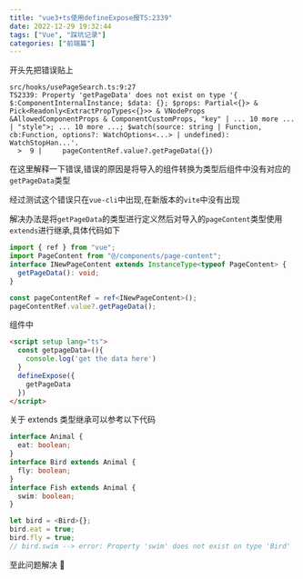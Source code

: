 ```yaml
---
title: "vue3+ts使用defineExpose报TS:2339"
date: 2022-12-29 19:32:44
tags: ["Vue", "踩坑记录"]
categories: ["前端篇"]
---
```


开头先把错误贴上

```shell
src/hooks/usePageSearch.ts:9:27
TS2339: Property 'getPageData' does not exist on type '{ $:ComponentInternalInstance; $data: {}; $props: Partial<{}> & Pick<Readonly<ExtractPropTypes<{}>> & VNodeProps &AllowedComponentProps & ComponentCustomProps, "key" | ... 10 more ... | "style">; ... 10 more ...; $watch(source: string | Function, cb:Function, options?: WatchOptions<...> | undefined): WatchStopHan...'.
  >  9 |     pageContentRef.value?.getPageData({})

```

在这里解释一下错误,错误的原因是将导入的组件转换为类型后组件中没有对应的`getPageData`类型

经过测试这个错误只在`vue-cli`中出现,在新版本的`vite`中没有出现

解决办法是将`getPageData`的类型进行定义然后对导入的`pageContent`类型使用`extends`进行继承,具体代码如下

```ts
import { ref } from "vue";
import PageContent from "@/components/page-content";
interface INewPageContent extends InstanceType<typeof PageContent> {
  getPageData(): void;
}

const pageContentRef = ref<INewPageContent>();
pageContentRef.value?.getPageData();
```

组件中

```html
<script setup lang="ts">
  const getpageData=(){
    console.log('get the data here')
  }
  defineExpose({
    getPageData
  })
</script>
```

关于 extends 类型继承可以参考以下代码

```ts
interface Animal {
  eat: boolean;
}
interface Bird extends Animal {
  fly: boolean;
}
interface Fish extends Animal {
  swim: boolean;
}

let bird = <Bird>{};
bird.eat = true;
bird.fly = true;
// bird.swim --> error: Property 'swim' does not exist on type 'Bird'
```

至此问题解决 🎉
